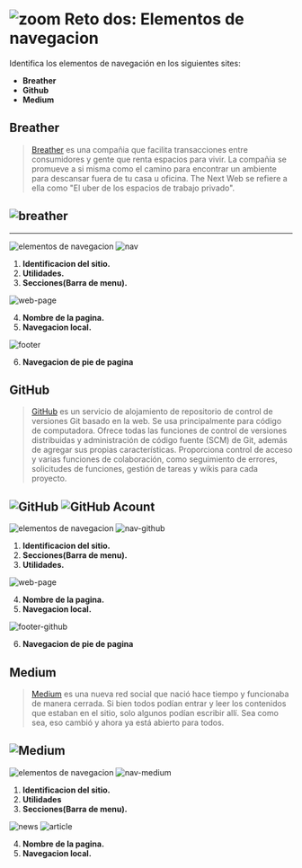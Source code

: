 # ![zoom](https://github.com/Gloper98/reto-2/raw/master/assets/images/zoom.png "Second Challenge") Reto dos: Elementos de navegacion
 Identifica los elementos de navegación en los siguientes sites:

*  **Breather**
*  **Github**
*  **Medium**

## Breather
>[Breather](https://breather.com) es una compañia que facilita transacciones entre consumidores y gente que renta espacios para vivir. La compañia se promueve a si misma como el camino para encontrar un ambiente para descansar fuera de tu casa u oficina. The Next Web se refiere a ella como "El uber de los espacios de trabajo privado".

![breather](assets/images/breather.png)
--------------------------------------------------------------------------------------------------------------------------------------------
--------------------------------------------------------------------------------------------------------------------------------------------

![elementos de navegacion](assets/images/elementos-de-navegacion.png)
![nav](assets/images/breather-nav-2.png)

1. **Identificacion del sitio.**
2. **Utilidades.**
3. **Secciones(Barra de menu).**

![web-page](assets/images/web-page.png)

4. **Nombre de la pagina.**
5. **Navegacion local.**

![footer](assets/images/footer.png)

6. **Navegacion de pie de pagina**

## GitHub
>[GitHub](https://github.com/) es un servicio de alojamiento de repositorio de control de versiones Git basado en la web. Se usa principalmente para código de computadora. Ofrece todas las funciones de control de versiones distribuidas y administración de código fuente (SCM) de Git, además de agregar sus propias características. Proporciona control de acceso y varias funciones de colaboración, como seguimiento de errores, solicitudes de funciones, gestión de tareas y wikis para cada proyecto.

![GitHub](assets/images/github.png)
![GitHub Acount](assets/images/github-1.png)
------------------------------------------------------------------------------------------------------------------------------------------

![elementos de navegacion](assets/images/elementos-de-navegacion.png)
![nav-github](assets/images/github-nav.png)


1. **Identificacion del sitio.**
2. **Secciones(Barra de menu).**
3. **Utilidades.**

![web-page](assets/images/body-github.png)

4. **Nombre de la pagina.**
5. **Navegacion local.**

![footer-github](assets/images/footer-github.png)

6. **Navegacion de pie de pagina**

## Medium
>[Medium](https://medium.com/) es una nueva red social que nació hace tiempo y funcionaba de manera cerrada. Si bien todos podían entrar y leer los contenidos que estaban en el sitio, solo algunos podían escribir allí. Sea como sea, eso cambió y ahora ya está abierto para todos.

![Medium](assets/images/medium.png)
---------------------------------------------------------------------------------------------------------------------------------------

![elementos de navegacion](assets/images/elementos-de-navegacion.png)
![nav-medium](assets/images/medium-nav.png)

1. **Identificacion del sitio.**
2. **Utilidades**
3. **Secciones(Barra de menu).**

![news](assets/images/medium-news.png)
![article](assets/images/medium-body-2.png)

4. **Nombre de la pagina.**
5. **Navegacion local.**










